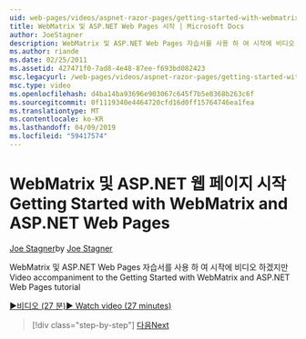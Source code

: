 ```yaml
---
uid: web-pages/videos/aspnet-razor-pages/getting-started-with-webmatrix-and-aspnet-web-pages
title: WebMatrix 및 ASP.NET Web Pages 시작 | Microsoft Docs
author: JoeStagner
description: WebMatrix 및 ASP.NET Web Pages 자습서를 사용 하 여 시작에 비디오 하겠지만
ms.author: riande
ms.date: 02/25/2011
ms.assetid: 427471f0-7ad8-4e48-87ee-f693bd082423
msc.legacyurl: /web-pages/videos/aspnet-razor-pages/getting-started-with-webmatrix-and-aspnet-web-pages
msc.type: video
ms.openlocfilehash: d4ba14ba93696e903067c645f7b5e8368b263c6f
ms.sourcegitcommit: 0f1119340e4464720cfd16d0ff15764746ea1fea
ms.translationtype: MT
ms.contentlocale: ko-KR
ms.lasthandoff: 04/09/2019
ms.locfileid: "59417574"
---
```

# <a name="getting-started-with-webmatrix-and-aspnet-web-pages"></a><span data-ttu-id="ec20c-103">WebMatrix 및 ASP.NET 웹 페이지 시작</span><span class="sxs-lookup"><span data-stu-id="ec20c-103">Getting Started with WebMatrix and ASP.NET Web Pages</span></span>

<span data-ttu-id="ec20c-104">[Joe Stagner](https://github.com/JoeStagner)</span><span class="sxs-lookup"><span data-stu-id="ec20c-104">by [Joe Stagner](https://github.com/JoeStagner)</span></span>

<span data-ttu-id="ec20c-105">WebMatrix 및 ASP.NET Web Pages 자습서를 사용 하 여 시작에 비디오 하겠지만</span><span class="sxs-lookup"><span data-stu-id="ec20c-105">Video accompaniment to the Getting Started with WebMatrix and ASP.NET Web Pages tutorial</span></span>

[<span data-ttu-id="ec20c-106">&#9654;비디오 (27 분)</span><span class="sxs-lookup"><span data-stu-id="ec20c-106">&#9654; Watch video (27 minutes)</span></span>](https://channel9.msdn.com/Blogs/ASP-NET-Site-Videos/getting-started-with-webmatrix-and-aspnet-web-pages)

> [!div class="step-by-step"]
> [<span data-ttu-id="ec20c-107">다음</span><span class="sxs-lookup"><span data-stu-id="ec20c-107">Next</span></span>](introduction-to-aspnet-web-programming-using-the-razor-syntax.md)
